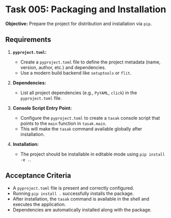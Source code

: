 # Task 005: Packaging and Installation

**Objective:** Prepare the project for distribution and installation via `pip`.

## Requirements

1.  **`pyproject.toml`:**
    *   Create a `pyproject.toml` file to define the project metadata (name, version, author, etc.) and dependencies.
    *   Use a modern build backend like `setuptools` or `flit`.

2.  **Dependencies:**
    *   List all project dependencies (e.g., `PyYAML`, `click`) in the `pyproject.toml` file.

3.  **Console Script Entry Point:**
    *   Configure the `pyproject.toml` to create a `tasak` console script that points to the `main` function in `tasak.main`.
    *   This will make the `tasak` command available globally after installation.

4.  **Installation:**
    *   The project should be installable in editable mode using `pip install -e .`.

## Acceptance Criteria

*   A `pyproject.toml` file is present and correctly configured.
*   Running `pip install .` successfully installs the package.
*   After installation, the `tasak` command is available in the shell and executes the application.
*   Dependencies are automatically installed along with the package.
